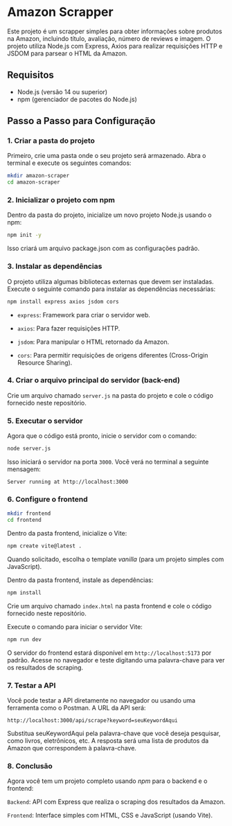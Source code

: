 # Amazon Scrapper

Este projeto é um scrapper simples para obter informações sobre produtos na Amazon, incluindo título, avaliação, número de reviews e imagem. O projeto utiliza Node.js com Express, Axios para realizar requisições HTTP e JSDOM para parsear o HTML da Amazon.

## Requisitos

- Node.js (versão 14 ou superior)
- npm (gerenciador de pacotes do Node.js)

## Passo a Passo para Configuração

### 1. Criar a pasta do projeto

Primeiro, crie uma pasta onde o seu projeto será armazenado. Abra o terminal e execute os seguintes comandos:

```bash
mkdir amazon-scraper
cd amazon-scraper
```

### 2. Inicializar o projeto com npm

Dentro da pasta do projeto, inicialize um novo projeto Node.js usando o npm:

```bash
npm init -y
```

Isso criará um arquivo package.json com as configurações padrão.

### 3. Instalar as dependências

O projeto utiliza algumas bibliotecas externas que devem ser instaladas. Execute o seguinte comando para instalar as dependências necessárias:

```bash
npm install express axios jsdom cors
```

* ```express```: Framework para criar o servidor web.

* ```axios```: Para fazer requisições HTTP.

* ```jsdom```: Para manipular o HTML retornado da Amazon.

* ```cors```: Para permitir requisições de origens diferentes (Cross-Origin Resource Sharing).

### 4. Criar o arquivo principal do servidor (back-end)

Crie um arquivo chamado ```server.js``` na pasta do projeto e cole o código fornecido neste repositório.

### 5. Executar o servidor

Agora que o código está pronto, inicie o servidor com o comando:

```bash
node server.js
```

Isso iniciará o servidor na porta ```3000```. Você verá no terminal a seguinte mensagem:

```Server running at http://localhost:3000```

### 6. Configure o frontend

```bash
mkdir frontend
cd frontend
```

Dentro da pasta frontend, inicialize o Vite:

```bash
npm create vite@latest .
```

Quando solicitado, escolha o template *vanilla* (para um projeto simples com JavaScript).

Dentro da pasta frontend, instale as dependências:

```bash
npm install
```

Crie um arquivo chamado ```index.html``` na pasta frontend e cole o código fornecido neste repositório.

Execute o comando para iniciar o servidor Vite:

```bash
npm run dev
```
O servidor do frontend estará disponível em ```http://localhost:5173``` por padrão. Acesse no navegador e teste digitando uma palavra-chave para ver os resultados de scraping.

### 7. Testar a API

Você pode testar a API diretamente no navegador ou usando uma ferramenta como o Postman. A URL da API será:

```http://localhost:3000/api/scrape?keyword=seuKeywordAqui```

Substitua seuKeywordAqui pela palavra-chave que você deseja pesquisar, como livros, eletrônicos, etc. A resposta será uma lista de produtos da Amazon que correspondem à palavra-chave.

### 8. Conclusão

Agora você tem um projeto completo usando *npm* para o backend e o frontend:

```Backend```: API com Express que realiza o scraping dos resultados da Amazon.

```Frontend```: Interface simples com HTML, CSS e JavaScript (usando Vite).
